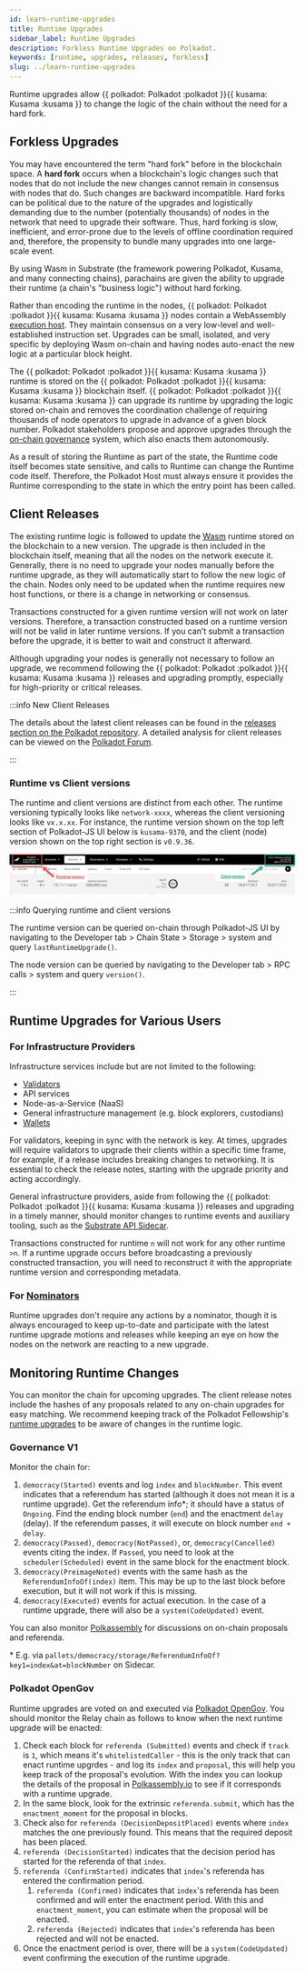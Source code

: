 ```yaml
---
id: learn-runtime-upgrades
title: Runtime Upgrades
sidebar_label: Runtime Upgrades
description: Forkless Runtime Upgrades on Polkadot.
keywords: [runtime, upgrades, releases, forkless]
slug: ../learn-runtime-upgrades
---
```


Runtime upgrades allow {{ polkadot: Polkadot :polkadot }}{{ kusama: Kusama :kusama }} to change the
logic of the chain without the need for a hard fork.

## Forkless Upgrades

You may have encountered the term "hard fork" before in the blockchain space. A **hard fork** occurs
when a blockchain's logic changes such that nodes that do not include the new changes cannot remain
in consensus with nodes that do. Such changes are backward incompatible. Hard forks can be political
due to the nature of the upgrades and logistically demanding due to the number (potentially
thousands) of nodes in the network that need to upgrade their software. Thus, hard forking is slow,
inefficient, and error-prone due to the levels of offline coordination required and, therefore, the
propensity to bundle many upgrades into one large-scale event.

By using Wasm in Substrate (the framework powering Polkadot, Kusama, and many connecting chains),
parachains are given the ability to upgrade their runtime (a chain's "business logic") without hard
forking.

Rather than encoding the runtime in the nodes,
{{ polkadot: Polkadot :polkadot }}{{ kusama: Kusama :kusama }} nodes contain a WebAssembly
[execution host](learn-polkadot-host). They maintain consensus on a very low-level and
well-established instruction set. Upgrades can be small, isolated, and very specific by deploying
Wasm on-chain and having nodes auto-enact the new logic at a particular block height.

The {{ polkadot: Polkadot :polkadot }}{{ kusama: Kusama :kusama }} runtime is stored on the
{{ polkadot: Polkadot :polkadot }}{{ kusama: Kusama :kusama }} blockchain itself.
{{ polkadot: Polkadot :polkadot }}{{ kusama: Kusama :kusama }} can upgrade its runtime by upgrading
the logic stored on-chain and removes the coordination challenge of requiring thousands of node
operators to upgrade in advance of a given block number. Polkadot stakeholders propose and approve
upgrades through the [on-chain governance](learn-governance.md) system, which also enacts them
autonomously.

As a result of storing the Runtime as part of the state, the Runtime code itself becomes state
sensitive, and calls to Runtime can change the Runtime code itself. Therefore, the Polkadot Host
must always ensure it provides the Runtime corresponding to the state in which the entry point has
been called.

## Client Releases

The existing runtime logic is followed to update the [Wasm](./learn-wasm.md) runtime stored on the
blockchain to a new version. The upgrade is then included in the blockchain itself, meaning that all
the nodes on the network execute it. Generally, there is no need to upgrade your nodes manually
before the runtime upgrade, as they will automatically start to follow the new logic of the chain.
Nodes only need to be updated when the runtime requires new host functions, or there is a change in
networking or consensus.

Transactions constructed for a given runtime version will not work on later versions. Therefore, a
transaction constructed based on a runtime version will not be valid in later runtime versions. If
you can’t submit a transaction before the upgrade, it is better to wait and construct it afterward.

Although upgrading your nodes is generally not necessary to follow an upgrade, we recommend
following the {{ polkadot: Polkadot :polkadot }}{{ kusama: Kusama :kusama }} releases and upgrading
promptly, especially for high-priority or critical releases.

:::info New Client Releases

The details about the latest client releases can be found in the
[releases section on the Polkadot repository](https://github.com/paritytech/polkadot-sdk/releases).
A detailed analysis for client releases can be viewed on the
[Polkadot Forum](https://forum.polkadot.network/tag/release-analysis).

:::

### Runtime vs Client versions

The runtime and client versions are distinct from each other. The runtime versioning typically looks
like `network-xxxx`, whereas the client versioning looks like `vx.x.xx`. For instance, the runtime
version shown on the top left section of Polkadot-JS UI below is `kusama-9370`, and the client
(node) version shown on the top right section is `v0.9.36`.

![Runtime vs Client versioning](./../assets/runtime-node-version.png)

:::info Querying runtime and client versions

The runtime version can be queried on-chain through Polkadot-JS UI by navigating to the Developer
tab > Chain State > Storage > system and query `lastRuntimeUpgrade()`.

The node version can be queried by navigating to the Developer tab > RPC calls > system and query
`version()`.

:::

## Runtime Upgrades for Various Users

### For Infrastructure Providers

Infrastructure services include but are not limited to the following:

- [Validators](../maintain/maintain-guides-how-to-upgrade.md)
- API services
- Node-as-a-Service (NaaS)
- General infrastructure management (e.g. block explorers, custodians)
- [Wallets](./wallets)

For validators, keeping in sync with the network is key. At times, upgrades will require validators
to upgrade their clients within a specific time frame, for example, if a release includes breaking
changes to networking. It is essential to check the release notes, starting with the upgrade
priority and acting accordingly.

General infrastructure providers, aside from following the
{{ polkadot: Polkadot :polkadot }}{{ kusama: Kusama :kusama }} releases and upgrading in a timely
manner, should monitor changes to runtime events and auxiliary tooling, such as the
[Substrate API Sidecar](https://github.com/paritytech/substrate-api-sidecar).

Transactions constructed for runtime `n` will not work for any other runtime `>n`. If a runtime
upgrade occurs before broadcasting a previously constructed transaction, you will need to
reconstruct it with the appropriate runtime version and corresponding metadata.

### For [Nominators](../maintain/maintain-guides-how-to-nominate-polkadot.md)

Runtime upgrades don't require any actions by a nominator, though it is always encouraged to keep
up-to-date and participate with the latest runtime upgrade motions and releases while keeping an eye
on how the nodes on the network are reacting to a new upgrade.

## Monitoring Runtime Changes

You can monitor the chain for upcoming upgrades. The client release notes include the hashes of any
proposals related to any on-chain upgrades for easy matching. We recommend keeping track of the Polkadot Fellowship's [runtime upgrades](https://github.com/polkadot-fellows/runtimes/releases/latest) to be aware of changes in the runtime logic.

### Governance V1
Monitor the chain for:

1. `democracy(Started)` events and log `index` and `blockNumber`. This event indicates that a
   referendum has started (although it does not mean it is a runtime upgrade). Get the referendum
   info\*; it should have a status of `Ongoing`. Find the ending block number (`end`) and the
   enactment `delay` (delay). If the referendum passes, it will execute on block number
   `end + delay`.
2. `democracy(Passed)`, `democracy(NotPassed)`, or, `democracy(Cancelled)` events citing the index.
   If `Passed`, you need to look at the `scheduler(Scheduled)` event in the same block for the
   enactment block.
3. `democracy(PreimageNoted)` events with the same hash as the `ReferendumInfoOf(index)` item. This
   may be up to the last block before execution, but it will not work if this is missing.
4. `democracy(Executed)` events for actual execution. In the case of a runtime upgrade, there will
   also be a `system(CodeUpdated)` event.

You can also monitor [Polkassembly](https://polkadot.polkassembly.io/) for discussions on on-chain
proposals and referenda.

\* E.g. via `pallets/democracy/storage/ReferendumInfoOf?key1=index&at=blockNumber` on Sidecar.

### Polkadot OpenGov
Runtime upgrades are voted on and executed via [Polkadot OpenGov](./learn-polkadot-opengov.md). You should monitor the Relay chain as follows to know when the next runtime upgrade will be enacted:

1. Check each block for `referenda (Submitted)` events and check if `track` is `1`, which means it's `whitelistedCaller` - this is the only track that can enact runtime upgrdes - and log its `index` and `proposal`, this will help you keep track of the proposal's evolution. With the index you can lookup the details of the proposal in [Polkassembly.io](https://polkadot.polkassembly.io/whitelisted-caller?trackStatus=all&page=1) to see if it corresponds with a runtime upgrade.
2. In the same block, look for the extrinsic `referenda.submit`, which has the `enactment_moment` for the proposal in blocks.
3. Check also for `referenda (DecisionDepositPlaced)` events where `index` matches the one previously found. This means that the required deposit has been placed.
4. `referenda (DecisionStarted)` indicates that the decision period has started for the referenda of that `index`.
5. `referenda (ConfirmStarted)` indicates that `index`'s referenda has entered the confirmation period.
   1. `referenda (Confirmed)` indicates that `index`'s referenda has been confirmed and will enter the enactment period. With this and `enactment_moment`, you can estimate when the proposal will be enacted.
   2. `referenda (Rejected)` indicates that `index`'s referenda has been rejected and will not be enacted.
6. Once the enactment period is over, there will be a `system(CodeUpdated)` event confirming the execution of the runtime upgrade.

